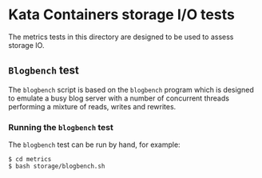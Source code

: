 # Kata Containers storage I/O tests
The metrics tests in this directory are designed to be used to assess storage IO.
## `Blogbench` test
The `blogbench` script is based on the `blogbench` program which is designed to emulate a busy blog server with a number of concurrent 
threads performing a mixture of reads, writes and rewrites.
### Running the `blogbench` test
The `blogbench` test can be run by hand, for example:
```
$ cd metrics
$ bash storage/blogbench.sh
```
